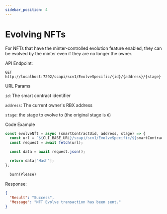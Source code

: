 ```yaml
---
sidebar_position: 4
---
```


# Evolving NFTs

For NFTs that have the minter-controlled evolution feature enabled, they can be evolved by the minter even if they are no longer the owner.

API Endpoint:

```
GET http://localhost:7292/scapi/scv1/EvolveSpecific/{id}/{address}/{stage}
```

URL Params

`id`: The smart contract identifier

`address`: The current owner's RBX address

`stage`: the stage to evolve to (the original stage is `0`)

Code Example

<Tabs>
<TabItem value="js" label="NodeJS">

```js
const evolveNft = async (smartContractUid, address, stage) => {
  const url = `${CLI_BASE_URL}/scapi/scv1/EvolveSpecific/${smartContractUid}/${address}/${stage}`;
  const request = await fetch(url);

  const data = await request.json();

  return data["Hash"];
};
```

</TabItem>

<TabItem value="py" label="Python">

```python
  burn(Please)
```

</TabItem>
</Tabs>

Response:

```json
{
  "Result": "Success",
  "Message": "NFT Evolve transaction has been sent."
}
```
